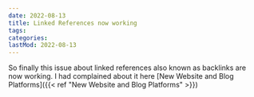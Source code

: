 ```yaml
---
date: 2022-08-13
title: Linked References now working
tags:
categories:
lastMod: 2022-08-13
---
```

So finally this issue about linked references also known as backlinks are now working. I had complained about it here [New Website and Blog Platforms]({{< ref "New Website and Blog Platforms" >}})
